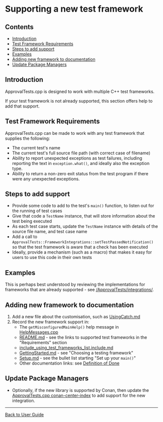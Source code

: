 <a id="top"></a>

# Supporting a new test framework

<!-- toc -->
## Contents

* [Introduction](#introduction)
* [Test Framework Requirements](#test-framework-requirements)
* [Steps to add support](#steps-to-add-support)
* [Examples](#examples)
* [Adding new framework to documentation](#adding-new-framework-to-documentation)
* [Update Package Managers](#update-package-managers)<!-- endToc -->


## Introduction

ApprovalTests.cpp is designed to work with multiple C++ test frameworks.

If your test framework is not already supported, this section offers help to add that support. 

## Test Framework Requirements

ApprovalTests.cpp can be made to work with any test framework that supplies the following:

* The current test's name 
* The current test's full source file path (with correct case of filename) 
* Ability to report unexpected exceptions as test failures, including reporting the text in `exception.what()`, and ideally also the exception type.
* Ability to return a non-zero exit status from the test program if there were any unexpected exceptions.

## Steps to add support

* Provide some code to add to the test's `main()` function, to listen out for the running of test cases
* Give that code a `TestName` instance, that will store information about the test being executed
* As each test case starts, update the `TestName` instance with details of the source file name, and test case name
* Add a call to `ApprovalTests::FrameworkIntegrations::setTestPassedNotification()` so that the test framework is aware
  that a check has been executed
* Ideally, provide a mechanism (such as a macro) that makes it easy for users to use this code in their own tests

## Examples

This is perhaps best understood by reviewing the implementations for frameworks that are already supported - see [/ApprovalTests/integrations/](/ApprovalTests/integrations/).
 

## Adding new framework to documentation

1. Add a new file about the customisation, such as [UsingCatch.md](/doc/UsingCatch.md#top)
2. Record the new framework support in:
   * The `getMisconfiguredMainHelp()` help message in [HelpMessages.cpp](/ApprovalTests/namers/HelpMessages.cpp)
   * [README.md](/README.md#top) - see the links to supported test frameworks in the "Requirements" section
   * [include_using_test_frameworks_list.include.md](/doc/include_using_test_frameworks_list.include.md#top)
   * [GettingStarted.md](/doc/GettingStarted.md#top) - see "Choosing a testing framework"
   * [Setup.md](/doc/Setup.md#top) - see the bullet list starting "Set up your `main()`"
   * Other documentation links: see [Definition of Done](/doc/Contributing.md#definition-of-done)

## Update Package Managers

* Optionally, if the new library is supported by Conan, then update
  the  [ApprovalTests.cpp conan-center-index](https://github.com/conan-io/conan-center-index/commits/master/recipes/approvaltests.cpp)
  to add support for the new integration.

---

[Back to User Guide](/doc/README.md#top)
